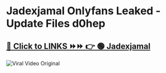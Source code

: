 
 # Jadexjamal Onlyfans Leaked - Update Files d0hep

## <h2><a href="https://clipsfans.com/Jadexjamal&ref=git">🔗 Click to LINKS ⏩⏩ 👉 🟢 Jadexjamal </a></h2>

<a href="https://clipsfans.com/Jadexjamal&ref=git" rel="nofollow" data-target="animated-image.originalLink"><img src="https://i.ibb.co.com/xMMVF88/686577567.gif" alt="Viral Video Original" style="max-width: 100%; display: inline-block;" data-target="animated-image.originalImage"></a>

